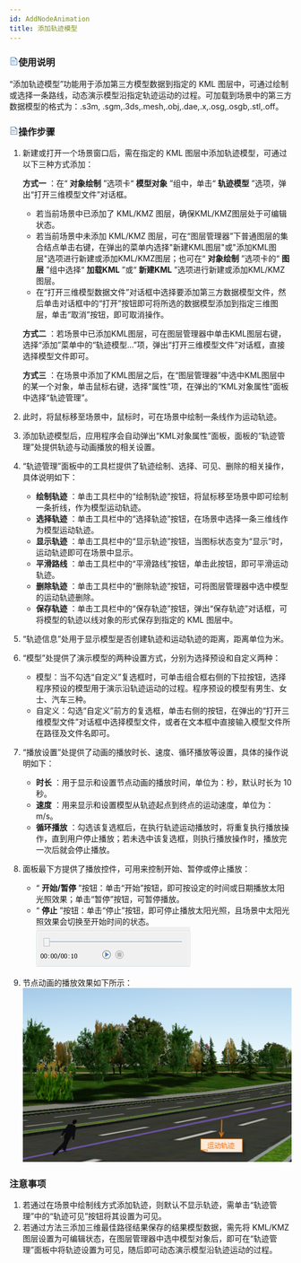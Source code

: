 ```yaml
---
id: AddNodeAnimation
title: 添加轨迹模型  
---  
```

### ![](../../img/read.gif)使用说明

“添加轨迹模型”功能用于添加第三方模型数据到指定的 KML
图层中，可通过绘制或选择一条路线，动态演示模型沿指定轨迹运动的过程。可加载到场景中的第三方数据模型的格式为：.s3m, .sgm,.3ds,.mesh,.obj,.dae,.x,.osg,.osgb,.stl,.off。

### ![](../../img/read.gif)操作步骤

  1. 新建或打开一个场景窗口后，需在指定的 KML 图层中添加轨迹模型，可通过以下三种方式添加：

      **方式一** ：在“ **对象绘制** ”选项卡“ **模型对象** ”组中，单击“ **轨迹模型** ”选项，弹出“打开三维模型文件”对话框。

      * 若当前场景中已添加了 KML/KMZ 图层，确保KML/KMZ图层处于可编辑状态。
      * 若当前场景中未添加 KML/KMZ 图层，可在“图层管理器”下普通图层的集合结点单击右键，在弹出的菜单内选择"新建KML图层"或"添加KML图层"选项进行新建或添加KML/KMZ图层；也可在“ **对象绘制** ”选项卡的“ **图层** ”组中选择“ **加载KML** ”或“ **新建KML** ”选项进行新建或添加KML/KMZ图层。
      * 在“打开三维模型数据文件”对话框中选择要添加第三方数据模型文件，然后单击对话框中的“打开”按钮即可将所选的数据模型添加到指定三维图层，单击“取消”按钮，即可取消操作。

      **方式二**
      ：若场景中已添加KML图层，可在图层管理器中单击KML图层右键，选择“添加”菜单中的“轨迹模型...”项，弹出“打开三维模型文件”对话框，直接选择模型文件即可。

      **方式三**
      ：在场景中添加了KML图层之后，在“图层管理器”中选中KML图层中的某一个对象，单击鼠标右键，选择“属性”项，在弹出的“KML对象属性”面板中选择“轨迹管理”。

  2. 此时，将鼠标移至场景中，鼠标时，可在场景中绘制一条线作为运动轨迹。
  3. 添加轨迹模型后，应用程序会自动弹出“KML对象属性”面板，面板的“轨迹管理”处提供轨迹与动画播放的相关设置。
  4. “轨迹管理”面板中的工具栏提供了轨迹绘制、选择、可见、删除的相关操作，具体说明如下： 
        * **绘制轨迹** ：单击工具栏中的“绘制轨迹”按钮，将鼠标移至场景中即可绘制一条折线，作为模型运动轨迹。
        * **选择轨迹** ：单击工具栏中的“选择轨迹”按钮，在场景中选择一条三维线作为模型运动轨迹。
        * **显示轨迹** ：单击工具栏中的“显示轨迹”按钮，当图标状态变为“显示”时，运动轨迹即可在场景中显示。
        * **平滑路线** ：单击工具栏中的“平滑路线”按钮，单击此按钮，即可平滑运动轨迹。
        * **删除轨迹** ：单击工具栏中的“删除轨迹”按钮，可将图层管理器中选中模型的运动轨迹删除。
        * **保存轨迹** ：单击工具栏中的“保存轨迹”按钮，弹出“保存轨迹”对话框，可将模型的轨迹以线对象的形式保存到指定的 KML 图层中。
  5. “轨迹信息”处用于显示模型是否创建轨迹和运动轨迹的距离，距离单位为米。
  6. “模型”处提供了演示模型的两种设置方式，分别为选择预设和自定义两种： 
        * 模型：当不勾选“自定义”复选框时，可单击组合框右侧的下拉按钮，选择程序预设的模型用于演示沿轨迹运动的过程。程序预设的模型有男生、女士、汽车三种。
        * 自定义：勾选“自定义”前方的复选框，单击右侧的按钮，在弹出的“打开三维模型文件”对话框中选择模型文件，或者在文本框中直接输入模型文件所在路径及文件名即可。
  7. “播放设置”处提供了动画的播放时长、速度、循环播放等设置，具体的操作说明如下： 
        * **时长** ：用于显示和设置节点动画的播放时间，单位为：秒，默认时长为 10 秒。
        * **速度** ：用来显示和设置模型从轨迹起点到终点的运动速度，单位为：m/s。
        * **循环播放** ：勾选该复选框后，在执行轨迹运动播放时，将重复执行播放操作，直到用户停止播放；若未选中该复选框，则执行播放操作时，播放完一次后就会停止播放。
  8. 面板最下方提供了播放控件，可用来控制开始、暂停或停止播放： 
        * “ **开始/暂停** ”按钮：单击“开始”按钮，即可按设定的时间或日期播放太阳光照效果；单击“暂停”按钮，可暂停播放。
        * “ **停止** ”按钮：单击“停止”按钮，即可停止播放太阳光照，且场景中太阳光照效果会切换至开始时间的状态。   
![](img/PlayCtrl.png)    
  9. 节点动画的播放效果如下所示：    ![](img/NodeAnimationResult.png)  

###  注意事项

  1. 若通过在场景中绘制线方式添加轨迹，则默认不显示轨迹，需单击“轨迹管理”中的“轨迹可见”按钮将其设置为可见。
  2. 若通过方法三添加三维最佳路径结果保存的结果模型数据，需先将 KML/KMZ 图层设置为可编辑状态，在图层管理器中选中模型对象后，即可在“轨迹管理”面板中将轨迹设置为可见，随后即可动态演示模型沿轨迹运动的过程。

  



